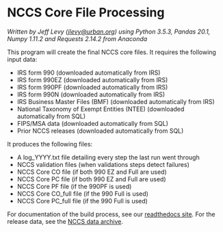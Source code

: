 # NCCS Core File Processing
*Written by Jeff Levy (jlevy@urban.org) using Python 3.5.3, Pandas 20.1, Numpy 1.11.2 and Requests 2.14.2 from Anaconda*

This program will create the final NCCS core files.  It requires the following input data:

  - IRS form 990                                     (downloaded automatically from IRS)
  - IRS form 990EZ                                   (downloaded automatically from IRS)
  - IRS form 990PF                                   (downloaded automatically from IRS)
  - IRS form 990N                                    (downloaded automatically from IRS)
  - IRS Business Master Files (BMF)                  (downloaded automatically from IRS)
  - National Taxonomy of Exempt Entities (NTEE)      (downloaded automatically from SQL)
  - FIPS/MSA data                                    (downloaded automatically from SQL)
  - Prior NCCS releases                              (downloaded automatically from SQL)

It produces the following files:

  - A log_YYYY.txt file detailing every step the last run went through
  - NCCS validation files 							  (when validations steps detect failures)
  - NCCS Core CO file 								  (if both 990 EZ and Full are used)
  - NCCS Core PC file 								  (if both 990 EZ and Full are used)
  - NCCS Core PF file 								  (if the 990PF is used)
  - NCCS Core CO_full file 						      (if the 990 Full is used)
  - NCCS Core PC_full file 						      (if the 990 Full is used)
  
For documentation of the build process, see our [readthedocs site](https://nccs-public.readthedocs.io/en/latest/index.html).  For the release data, see the [NCCS data archive](http://nccs-data.urban.org/data.php?ds=core).